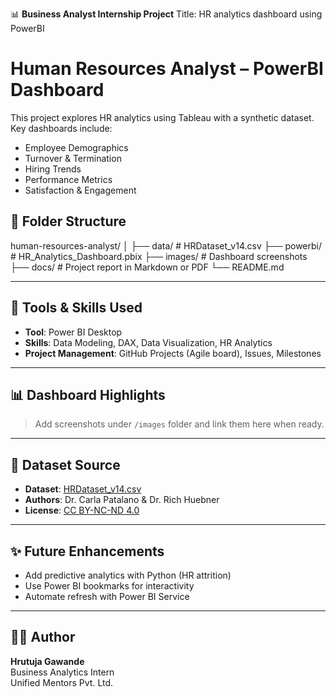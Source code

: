 📊 **Business Analyst Internship Project**
Title: HR analytics dashboard using PowerBI
# Human Resources Analyst – PowerBI Dashboard

This project explores HR analytics using Tableau with a synthetic dataset. Key dashboards include:
- Employee Demographics
- Turnover & Termination
- Hiring Trends
- Performance Metrics
- Satisfaction & Engagement

## 📁 Folder Structure
human-resources-analyst/
│
├── data/                 # HRDataset_v14.csv
├── powerbi/              # HR_Analytics_Dashboard.pbix
├── images/               # Dashboard screenshots
├── docs/                 # Project report in Markdown or PDF
└── README.md

---

## 🔧 Tools & Skills Used
- **Tool**: Power BI Desktop
- **Skills**: Data Modeling, DAX, Data Visualization, HR Analytics
- **Project Management**: GitHub Projects (Agile board), Issues, Milestones

---

## 📊 Dashboard Highlights

> Add screenshots under `/images` folder and link them here when ready.

---


## 📂 Dataset Source

- **Dataset**: [HRDataset_v14.csv](https://drive.google.com/file/d/1jBaXtUHZftaCa-JPLF1g6PU2-CKR2dEl/view)
- **Authors**: Dr. Carla Patalano & Dr. Rich Huebner
- **License**: [CC BY-NC-ND 4.0](https://creativecommons.org/licenses/by-nc-nd/4.0/)

---

## ✨ Future Enhancements
- Add predictive analytics with Python (HR attrition)
- Use Power BI bookmarks for interactivity
- Automate refresh with Power BI Service

---

## 👩‍💻 Author
**Hrutuja Gawande**  
Business Analytics Intern  
Unified Mentors Pvt. Ltd.



